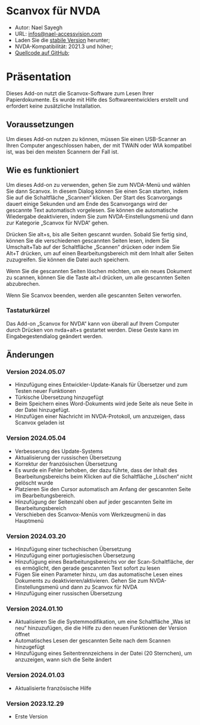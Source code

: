 # Scanvox für NVDA

* Autor: Nael Sayegh
* URL: [infos@nael-accessvision.com](mailto:infos@nael-accessvision.com)
* Laden Sie die [stabile Version][1] herunter;
* NVDA-Kompatibilität: 2021.3 und höher;
* [Quellcode auf GitHub][2];

# Präsentation

Dieses Add-on nutzt die Scanvox-Software zum Lesen Ihrer Papierdokumente. Es wurde mit Hilfe des Softwareentwicklers erstellt und erfordert keine zusätzliche Installation.

## Voraussetzungen

Um dieses Add-on nutzen zu können, müssen Sie einen USB-Scanner an Ihren Computer angeschlossen haben, der mit TWAIN oder WIA kompatibel ist, was bei den meisten Scannern der Fall ist.

## Wie es funktioniert

Um dieses Add-on zu verwenden, gehen Sie zum NVDA-Menü und wählen Sie dann Scanvox. In diesem Dialog können Sie einen Scan starten, indem Sie auf die Schaltfläche „Scannen“ klicken. Der Start des Scanvorgangs dauert einige Sekunden und am Ende des Scanvorgangs wird der gescannte Text automatisch vorgelesen. Sie können die automatische Wiedergabe deaktivieren, indem Sie zum NVDA-Einstellungsmenü und dann zur Kategorie „Scanvox für NVDA“ gehen. 

Drücken Sie alt+s, bis alle Seiten gescannt wurden. Sobald Sie fertig sind, können Sie die verschiedenen gescannten Seiten lesen, indem Sie Umschalt+Tab auf der Schaltfläche „Scannen“ drücken oder indem Sie Alt+T drücken, um auf einen Bearbeitungsbereich mit dem Inhalt aller Seiten zuzugreifen. Sie können die Datei auch speichern.
 
Wenn Sie die gescannten Seiten löschen möchten, um ein neues Dokument zu scannen, können Sie die Taste alt+l drücken, um alle gescannten Seiten abzubrechen.

Wenn Sie Scanvox beenden, werden alle gescannten Seiten verworfen.

### Tastaturkürzel

Das Add-on „Scanvox for NVDA“ kann von überall auf Ihrem Computer durch Drücken von nvda+alt+s gestartet werden. Diese Geste kann im Eingabegestendialog geändert werden.

## Änderungen

### Version 2024.05.07

  * Hinzufügung eines Entwickler-Update-Kanals für Übersetzer und zum Testen neuer Funktionen
  * Türkische Übersetzung hinzugefügt
  * Beim Speichern eines Word-Dokuments wird jede Seite als neue Seite in der Datei hinzugefügt.
  * Hinzufügen einer Nachricht im NVDA-Protokoll, um anzuzeigen, dass Scanvox geladen ist

### Version 2024.05.04

  * Verbesserung des Update-Systems
  * Aktualisierung der russischen Übersetzung
  * Korrektur der französischen Übersetzung
  * Es wurde ein Fehler behoben, der dazu führte, dass der Inhalt des Bearbeitungsbereichs beim Klicken auf die Schaltfläche „Löschen“ nicht gelöscht wurde
  * Platzieren Sie den Cursor automatisch am Anfang der gescannten Seite im Bearbeitungsbereich.
  * Hinzufügung der Seitenzahl oben auf jeder gescannten Seite im Bearbeitungsbereich
  * Verschieben des Scanvox-Menüs vom Werkzeugmenü in das Hauptmenü

### Version 2024.03.20

  * Hinzufügung einer tschechischen Übersetzung
  * Hinzufügung einer portugiesischen Übersetzung
  * Hinzufügung eines Bearbeitungsbereichs vor der Scan-Schaltfläche, der es ermöglicht, den gerade gescannten Text sofort zu lesen
  * Fügen Sie einen Parameter hinzu, um das automatische Lesen eines Dokuments zu deaktivieren/aktivieren. Gehen Sie zum NVDA-Einstellungsmenü und dann zu Scanvox für NVDA
  * Hinzufügung einer russischen Übersetzung

### Version 2024.01.10

  * Aktualisieren Sie die Systemmodifikation, um eine Schaltfläche „Was ist neu“ hinzuzufügen, die die Hilfe zu den neuen Funktionen der Version öffnet
  * Automatisches Lesen der gescannten Seite nach dem Scannen hinzugefügt
  * Hinzufügung eines Seitentrennzeichens in der Datei (20 Sternchen), um anzuzeigen, wann sich die Seite ändert

### Version 2024.01.03

  * Aktualisierte französische Hilfe

### Version 2023.12.29

  * Erste Version

[1]: https://github.com/Nael-Sayegh/scanvox-for-nvda/releases/download/2024.06.01/scanvox-2024.06.01.nvda-addon

[2]: https://github.com/Nael-Sayegh/scanvox-for-nvda